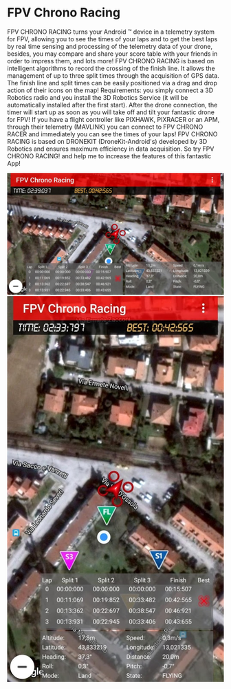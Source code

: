 # FPV Chrono Racing
FPV CHRONO RACING turns your Android ™ device in a telemetry system for FPV, allowing you to see the times of your laps and to get the best laps by real time sensing and processing of the telemetry data of your drone, besides, you may compare and share your score table with your friends in order to impress them, and lots more!
FPV CHRONO RACING is based on intelligent algorithms to record the crossing of the finish line. It allows the management of up to three split times through the acquisition of GPS data.
The finish line and split times can be easily positioned via a drag and drop action of their icons on the map!
Requirements: you simply connect a 3D Robotics radio and you install the 3D Robotics Service (it will be automatically installed after the first start).
After the drone connection, the timer will start up as soon as you will take off and tilt your fantastic drone for FPV!
If you have a flight controller like PIXHAWK, PIXRACER or an APM, through their telemetry (MAVLINK) you can connect to FPV CHRONO RACER and immediately you can see the times of your laps!
FPV CHRONO RACING is based on DRONEKIT (DroneKit-Android's) developed by 3D Robotics and ensures maximum efficiency in data acquisition.
So try FPV CHRONO RACING! and help me to increase the features of this fantastic App!

![FPV Chrono Racing horiz](app/unnamed1.jpg)
![FPV Chrono Racing vert](app/unnamed2.jpg)
